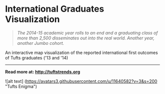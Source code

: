 # International Graduates Visualization

> *The 2014-15 academic year rolls to an end and a graduating class of more than 2,500 disseminates out into the real world. Another year, another Jumbo cohort.*

 An interactive map visualization of the reported international first outcomes of Tufts graduates ('13 and '14) 

---

**Read more at: http://tuftstrends.org**

![alt text] (https://avatars3.githubusercontent.com/u/11640582?v=3&s=200 "Tufts Enigma")